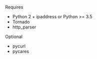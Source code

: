 Requires

* Python 2 + ipaddress or Python >= 3.5
* Tornado
* http_parser

Optional

* pycurl
* pycares
